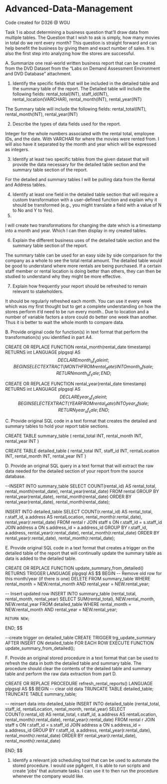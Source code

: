 # Advanced-Data-Management
Code created for D326 @ WGU

Task 1 is about determining a business question that’ll draw data from multiple tables. The Question that I wish to ask is simply, how many movies in total do we rent every month? This question is straight forward and can help benefit the business by giving them and exact number of sales. It is also the first step into analyzing how the stores are successful.



A.  Summarize one real-world written business report that can be created from the DVD Dataset from the “Labs on Demand Assessment Environment and DVD Database” attachment. 
1.  Identify the specific fields that will be included in the detailed table and the summary table of the report.
The Detailed table will include the following fields: rental_total(INT), staff_id(INT), rental_location(VARCHAR), rental_month(INT), rental_year(INT)

The Summary table will include the following fields: rental_total(INT), rental_month(INT), rental_year(INT)

2.  Describe the types of data fields used for the report.
   
Integer for the whole numbers associated with the rental total, employee IDs, and the date. With VARCHAR for where the movies were rented from. I will also have it separated by the month and year which will be expressed as integers.

3.  Identify at least two specific tables from the given dataset that will provide the data necessary for the detailed table section and the summary table section of the report.

For the detailed and summary tables I will be pulling data from the Rental and Address tables.

4.  Identify at least one field in the detailed table section that will require a custom transformation with a user-defined function and explain why it should be transformed (e.g., you might translate a field with a value of N to No and Y to Yes).
5.  
I will create two transformations for changing the date which is a timestamp into a month and year. Which I can then display in my created tables.

6.  Explain the different business uses of the detailed table section and the summary table section of the report.
   
The summary table can be used for an easy side by side comparison for the company as a whole to see the total rental amount.
The detailed table would be good to understand where more rentals are being purchased. If a certain staff member or rental location is doing better than others, they can then be studied to understand why they might be more effective.

7.  Explain how frequently your report should be refreshed to remain relevant to stakeholders.

It should be regularly refreshed each month. You can use it every week which was my first thought but to get a complete understanding on how the stores perform it’d need to be run every month.. Due to location and a number of variable factors a store could do better one week than another.  Thus it is better to wait the whole month to compare data.
 
B.  Provide original code for function(s) in text format that perform the transformation(s) you identified in part A4.

CREATE OR REPLACE FUNCTION rental_month(rental_date timestamp)
RETURNS int
LANGUAGE plpgsql
AS 
$$
DECLARE month_of_sale int;
BEGIN
	SELECT EXTRACT(MONTH FROM rental_date) INTO month_of sale;
	RETURN month_of_sale;
END;
$$

CREATE OR REPLACE FUNCTION rental_year(rental_date timestamp)
RETURNS int
LANGUAGE plpgsql
AS 
$$
DECLARE year_of_sale int;
BEGIN
	SELECT EXTRACT(YEAR FROM rental_date) INTO year_of sale;
	RETURN year_of_sale;
END;
$$



 
C.  Provide original SQL code in a text format that creates the detailed and summary tables to hold your report table sections.

CREATE TABLE summary_table (
rental_total INT,
rental_month  INT,
rental_year  INT
)

CREATE TABLE detailed_table (
rental_total INT,
staff_id INT,
rentalLocation INT,
rental_month  INT,
rental_year  INT
)
 
D.  Provide an original SQL query in a text format that will extract the raw data needed for the detailed section of your report from the source database.


--INSERT INTO summary_table
SELECT 
COUNT(rental_id) AS rental_total,
	rental_month(rental_date),
	rental_year(rental_date)
FROM rental
GROUP BY
	rental_year(rental_date),
	rental_month(rental_date)
ORDER BY 
	rental_year(rental_date),
	rental_month(rental_date);

INSERT INTO detailed_table
SELECT 
    COUNT(r.rental_id) AS rental_total,
    r.staff_id,
    a.address AS rentalLocation,
    rental_month(r.rental_date),
    rental_year(r.rental_date)
FROM rental r
JOIN staff s ON r.staff_id = s.staff_id
JOIN address a ON s.address_id = a.address_id
GROUP BY
    r.staff_id,
    a.address,
    rental_year(r.rental_date),
    rental_month(r.rental_date)
ORDER BY 
    rental_year(r.rental_date),
    rental_month(r.rental_date);


 
E.  Provide original SQL code in a text format that creates a trigger on the detailed table of the report that will continually update the summary table as data is added to the detailed table.

CREATE OR REPLACE FUNCTION update_summary_from_detailed()
RETURNS TRIGGER
LANGUAGE plpgsql
AS $$
BEGIN
-- Remove old row for this month/year (if there is one)
    DELETE FROM summary_table
    WHERE rental_month = NEW.rental_month
      AND rental_year = NEW.rental_year;

-- Insert updated row
    INSERT INTO summary_table (rental_total, rental_month, rental_year)
    SELECT 
        SUM(rental_total),
        NEW.rental_month,
        NEW.rental_year
    FROM detailed_table
    WHERE rental_month = NEW.rental_month
      AND rental_year = NEW.rental_year;

    RETURN NEW;
END;
$$

--create trigger on detailed_table
CREATE TRIGGER trg_update_summary
AFTER INSERT ON detailed_table
FOR EACH ROW
EXECUTE FUNCTION update_summary_from_detailed();






F.  Provide an original stored procedure in a text format that can be used to refresh the data in both the detailed table and summary table. The procedure should clear the contents of the detailed table and summary table and perform the raw data extraction from part D.

CREATE OR REPLACE PROCEDURE refresh_rental_reports()
LANGUAGE plpgsql
AS $$
BEGIN
-- clear old data
    TRUNCATE TABLE detailed_table;
    TRUNCATE TABLE summary_table;

-- reinsert data into detailed_table
    INSERT INTO detailed_table (rental_total, staff_id, rentalLocation, rental_month, rental_year)
    SELECT 
        COUNT(r.rental_id) AS rental_total,
        r.staff_id,
        a.address AS rentalLocation,
        rental_month(r.rental_date),
        rental_year(r.rental_date)
    FROM rental r
    JOIN staff s ON r.staff_id = s.staff_id
    JOIN address a ON s.address_id = a.address_id
    GROUP BY
        r.staff_id,
        a.address,
        rental_year(r.rental_date),
        rental_month(r.rental_date)
    ORDER BY 
        rental_year(r.rental_date),
        rental_month(r.rental_date)

END;
$$
1.  Identify a relevant job scheduling tool that can be used to automate the stored procedure.
I would use pgAgent, it is able to run scripts and create ‘jobs’ that automate tasks. I can use it to then run the procedure whenever the company would like.
